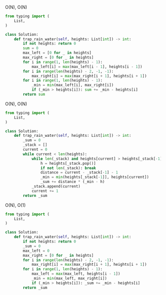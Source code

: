 <!-- -------------------------------- 动态规划f -------------------------------- -->
O(N), O(N)
```python
from typing import (
    List,
)

class Solution:
    def trap_rain_water(self, heights: List[int]) -> int:
        if not heights: return 0
        sum = 0
        max_left = [0 for _ in heights]
        max_right = [0 for _ in heights]
        for i in range(1, len(heights) - 1):
            max_left[i] = max(max_left[i - 1], heights[i - 1])
        for i in range(len(heights) - 2, -1, -1):
            max_right[i] = max(max_right[i + 1], heights[i + 1])
        for i in range(1, len(heights) - 1):
            _min = min(max_left[i], max_right[i])
            if (_min > heights[i]): sum += _min - heights[i]
        return sum
```

<!-- ---------------------------------- 栈 ---------------------------------- -->
O(N), O(N)

```python
from typing import (
    List,
)

class Solution:
    def trap_rain_water(self, heights: List[int]) -> int:
        _sum = 0
        _stack = []
        current = 0
        while current < len(heights):
            while len(_stack) and heights[current] > heights[_stack[-1]]:
                h = heights[_stack.pop()]
                if not len(_stack): break
                distance = current - _stack[-1] - 1
                _min = min(heights[_stack[-1]], heights[current])
                _sum += distance * (_min - h)
            _stack.append(current)
            current += 1
        return _sum
```

<!-- --------------------------------- 双指针 --------------------------------- -->
O(N), O(1)
```python
from typing import (
    List,
)

class Solution:
    def trap_rain_water(self, heights: List[int]) -> int:
        if not heights: return 0
        _sum = 0
        max_left = 0
        max_right = [0 for _ in heights]
        for i in range(len(heights) - 2, -1, -1):
            max_right[i] = max(max_right[i + 1], heights[i + 1])
        for i in range(1, len(heights) - 1):
            max_left = max(max_left, heights[i - 1])
            _min = min(max_left, max_right[i])
            if (_min > heights[i]): _sum += _min - heights[i]
        return _sum
```    